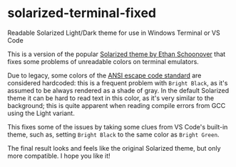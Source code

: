 # solarized-terminal-fixed
Readable Solarized Light/Dark theme for use in Windows Terminal or VS Code

This is a version of the popular [Solarized theme by Ethan Schoonover](https://ethanschoonover.com/solarized/) that fixes some problems of unreadable colors on terminal emulators.

Due to legacy, some colors of the [ANSI escape code standard](https://en.wikipedia.org/wiki/ANSI_escape_code#Colors) are considered hardcoded: this is a frequent problem with `Bright Black`, as it's assumed to be always rendered as a shade of gray. In the default Solarized theme it can be hard to read text in this color, as it's very similar to the background; this is quite apparent when reading compile errors from GCC using the Light variant.

This fixes some of the issues by taking some clues from VS Code's built-in theme, such as, setting `Bright Black` to the same color as `Bright Green`.

The final result looks and feels like the original Solarized theme, but only more compatible. I hope you like it!
